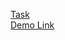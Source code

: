 [Task](https://docs.google.com/document/d/1g_fGkWP0AdeR1YzX_8d_dsb6aWh7rHcXKJNY92_RAoU/edit)<br>
[Demo Link](https://progmari.github.io/test/)
